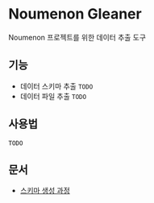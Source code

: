 # Noumenon Gleaner

Noumenon 프로젝트를 위한 데이터 추출 도구

## 기능

- 데이터 스키마 추출 `TODO`
- 데이터 파일 추출 `TODO`

## 사용법

`TODO`

## 문서

- [스키마 생성 과정](./docs/schema-generation-process.md)
